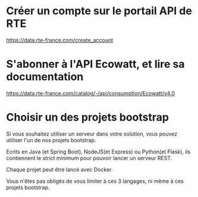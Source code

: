 # Créer un compte sur le portail API de RTE
https://data.rte-france.com/create_account

# S'abonner à l'API Ecowatt, et lire sa documentation
https://data.rte-france.com/catalog/-/api/consumption/Ecowatt/v4.0

# Choisir un des projets bootstrap
Si vous souhaitez utiliser un serveur dans votre solution, vous pouvez utiliser l'un de nos projets bootstrap. 

Ecrits en Java (et Spring Boot), NodeJS(et Express) ou Python(et Flask), ils contiennent le strict minimum pour pouvoir
lancer un serveur REST.

Chaque projet peut être lancé avec Docker. 

Vous n'êtes pas obligés de vous limiter à ces 3 langages, ni même à ces projets bootstrap.